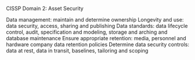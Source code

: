 CISSP Domain 2: Asset Security

Data management: maintain and determine ownership
Longevity and use: data security, access, sharing and publishing
Data standards: data lifecycle control, audit, specification and modeling, storage and arching and database maintenance
Ensure appropriate retention: media, personnel and hardware company data retention policies
Determine data security controls: data at rest, data in transit, baselines, tailoring and scoping
